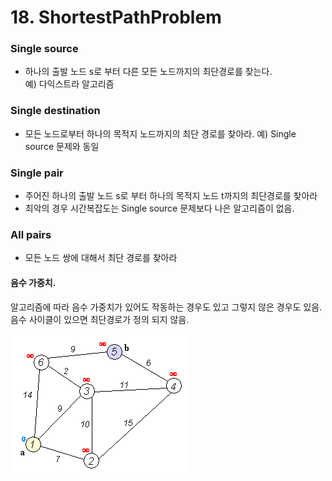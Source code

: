 # 18. ShortestPathProblem

### Single source
* 하나의 출발 노드 s로 부터 다른 모든 노드까지의 최단경로를 찾는다.  
예) 다익스트라 알고리즘  

### Single destination  
* 모든 노드로부터 하나의 목적지 노드까지의 최단 경로를 찾아라.
예) Single source 문제와 동일

### Single pair 
* 주어진 하나의 출발 노드 s로 부터 하나의 목적지 노드 t까지의 최단경로를 찾아라
* 최악의 경우 시간복잡도는 Single source 문제보다 나은 알고리즘이 없음.

### All pairs  
* 모든 노드 쌍에 대해서 최단 경로를 찾아라  

#### 음수 가중치.
알고리즘에 따라 음수 가중치가 있어도 작동하는 경우도 있고 그렇지 않은 경우도 있음.  
음수 사이클이 있으면 최단경로가 정의 되지 않음.

![Dijkstra_Animation](./Dijkstra_Animation.gif)
